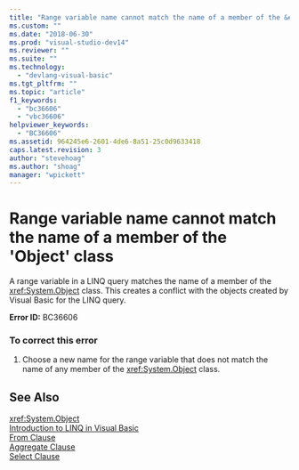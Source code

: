 ```yaml
---
title: "Range variable name cannot match the name of a member of the &#39;Object&#39; class | Microsoft Docs"
ms.custom: ""
ms.date: "2018-06-30"
ms.prod: "visual-studio-dev14"
ms.reviewer: ""
ms.suite: ""
ms.technology: 
  - "devlang-visual-basic"
ms.tgt_pltfrm: ""
ms.topic: "article"
f1_keywords: 
  - "bc36606"
  - "vbc36606"
helpviewer_keywords: 
  - "BC36606"
ms.assetid: 964245e6-2601-4de6-8a51-25c0d9633418
caps.latest.revision: 3
author: "stevehoag"
ms.author: "shoag"
manager: "wpickett"
---
```

# Range variable name cannot match the name of a member of the &#39;Object&#39; class
A range variable in a LINQ query matches the name of a member of the <xref:System.Object> class. This creates a conflict with the objects created by Visual Basic for the LINQ query.  
  
 **Error ID:** BC36606  
  
### To correct this error  
  
1.  Choose a new name for the range variable that does not match the name of any member of the <xref:System.Object> class.  
  
## See Also  
 <xref:System.Object>   
 [Introduction to LINQ in Visual Basic](http://msdn.microsoft.com/library/3047d86e-0d49-40e2-928b-dc02e46c7984)   
 [From Clause](http://msdn.microsoft.com/library/83e3665e-68a0-4540-a3a3-3d777a0f95d5)   
 [Aggregate Clause](http://msdn.microsoft.com/library/1315a814-5db6-4077-b34b-b141e11cc0eb)   
 [Select Clause](http://msdn.microsoft.com/library/27a3f61c-5960-4692-9b91-4d0c4b6178fe)